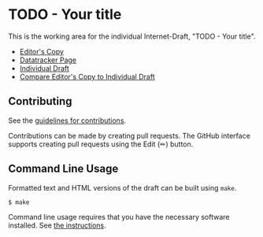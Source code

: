 # TODO - Your title

This is the working area for the individual Internet-Draft, "TODO - Your title".

* [Editor's Copy](https://ChinmayaSharma-hue.github.io/pdm-ebpf-draft/#go.draft-elkins-ebpf-pdm-ebpf.html)
* [Datatracker Page](https://datatracker.ietf.org/doc/draft-elkins-ebpf-pdm-ebpf)
* [Individual Draft](https://datatracker.ietf.org/doc/html/draft-elkins-ebpf-pdm-ebpf)
* [Compare Editor's Copy to Individual Draft](https://ChinmayaSharma-hue.github.io/pdm-ebpf-draft/#go.draft-elkins-ebpf-pdm-ebpf.diff)


## Contributing

See the
[guidelines for contributions](https://github.com/ChinmayaSharma-hue/pdm-ebpf-draft/blob/main/CONTRIBUTING.md).

Contributions can be made by creating pull requests.
The GitHub interface supports creating pull requests using the Edit (✏) button.


## Command Line Usage

Formatted text and HTML versions of the draft can be built using `make`.

```sh
$ make
```

Command line usage requires that you have the necessary software installed.  See
[the instructions](https://github.com/martinthomson/i-d-template/blob/main/doc/SETUP.md).

